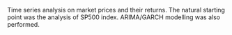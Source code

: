 Time series analysis on market prices and their returns. The natural starting point was the analysis of SP500 index.
ARIMA/GARCH modelling was also performed. 
